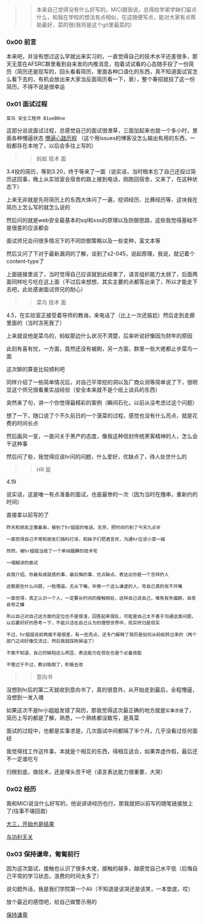 >> 本来自己觉得没有什么好写的，MiCi跟我说，总得给学弟学妹们留点什么，和我在学校的想法有点相似，在这随便写点，能对大家有点帮助最好，菜的很(我将是这个git里最菜的)


### 0x00 前言

本来吧，并没有想过这么早就出来实习的，一直觉得自己的技术水平还差很多，那天无意在AFSRC群里看到自来发的内推消息，抱着试试看的心态随手投了一份简历（简历还是现写的，回头看看简历，里面各种口语化的东西，真不知道面试官怎么看下去的，有机会放出来大家当反面简历看一下，衰），整个春招就投了这一份简历，不得不说是很幸运


### 0x01 面试过程

```
菜鸟 安全工程师 B1ueB0ne
```

这部分说说面试过程，总感觉自己的面试很潦草，三面加起来也就一个多小时，里面各种懵逼状态
[懵逼心路历程](https://github.com/louchaooo/louchaooo.github.io/issues/49)
（这个用issues的博客没怎么输出有用的东西，一般都存在本地了，以后会多往上写的）

>> 蚂蚁 技术 面

3.4投的简历，等到3.20，终于等来了一面（说实话，当时根本忘了自己还投过简历这回事，晚上从实验室会宿舍的路上接到电话，刚跑回宿舍，又来了，在这种状态下）

上来无非就是先将简历上的东西大体问了一遍，挖洞经历、比赛经历等，这块我在简历上怎么写的就怎么说的

然后问的就是web安全最基本的sql和xss的原理以及防御思路，这些我觉得基础不是很差的应该都会

面试师兄会问很多情况下的不同防御策略以及一些变种，富文本等

然后又问了下对于最新漏洞的了解，谈到了s2-045，说起原理，我说，就记着个content-type了

上面链接里说了，当时觉得自己应该就到此结束了，语言组织能力太弱了，后面两面同样吃亏吃在这上面（不过后来想想，其实主要的点都答出来了，所以才能走下去吧，此处感谢面试师兄的耐心）



>> 菜鸟 技术 面


4.5，在实验室正接受着导师的教诲，来电话了（比上一次还尴尬）然后走到走廊里面的（当时冻死我了）

上来就说他是菜鸟的，蚂蚁那边什么状况不清楚，后来听说好像因为财年的原因

此刻有喜有忧，一方面，竟然还没有被刷，另一方面，群里一些大佬都止步菜鸟一面

这次聊的算是比较顺利吧

同样介绍了一些简单情况后，对自己平常挖的洞以及厂商众测等简单说了下，很明显这个师兄很看重实战经验（安全本来就不是个纸上谈兵的东西）

突然来了句，讲一个你觉得最精彩的案例（瞬间石化，以前从没考虑过这个问题）

想了一下，随口说了个不久前日的一个菠菜的过程，感觉也没有什么亮点，就是花费的时间长点

然后画风一变，一直问关于黑产的态度，像我这种信封传统黑客精神的人，怎么会干这种事

然后问了些，我觉得应该hr问的问题，什么爱好，优缺点了，待人处世什么的


>> HR 面

4.19

说实话，这是唯一有点准备的面试，也是最惨的一次（因为当时在撸串，重新约的时间）

直接拿以前写的了

```
昨天和朋友正撸着串，接到了hr姐姐的电话，无奈，把时间约到了今天九点半

一直觉得自己平常和朋友们插科打诨，和妹子们把酒言欢，沟通hr应该小菜一碟

然而，被hr姐姐当成了一个单纯腼腆的技术宅

一塌糊涂的面试

自我介绍、你最有成就感的事、最后悔的事、优点缺点、表达出你是一个怎样的人

这都是些什么问题，一脸懵逼，无从下嘴，毕竟一个这么谦虚的人，夸自己真的张不开嘴

一直觉得，真正认识一个人，一定要长时间的接触相处，这样自己说自己，难免有失偏颇，自卖自夸之嫌

所以自己对自己这方面的定位也不是很准，回答起来很乱，可能是自己太不善于沟通这类问题，以后要好好的思考一下，不能只活在自己认为的理想世界中，现实终归是现实

不过，hr姐姐说前两面不是很差，有一些亮点，还专门解释了简历是如何从蚂蚁转过来的（两个部门之间好像交流过，然后我就踩狗屎运了）

不面不知道，自己的缺陷这么明显，表达能力在现在也是个必备技能

不管过于不过，教训吸取了，积极去改

```


>> 意向书

没想到hr后的第二天就收到意向书了，真的很意外，从开始走到最后，全程懵逼，没想到一发入魂

如果这次不是hr小姐姐发错了简历，那我觉得这次最正确的地方就是`实事求是`了，简历上写的都是了解，熟悉，一个熟练都没敢写，是真菜

面试的过程中，也都是实事求是，几次面试中间都隔了半个月，几乎没看过任何面经

我觉得找工作这件事，本就是个相互的东西，得相互适合，如果弄虚作假，最后还不一定谁吃亏

归根到底，做技术，还是埋头苦干吧（语言表达能力很重要，大哭）


### 0x02 经历

我和MiCi说没什么好写的，他说讲讲经历也行，那我就把以前写的随笔链接放上了(往事不堪回首)

[大三，开始也是结束](https://github.com/louchaooo/louchaooo.github.io/issues/9)

[与功利无关](https://github.com/louchaooo/louchaooo.github.io/issues/46)

### 0x03 保持谦卑，匍匐前行

因为这次面试，接触也认识了很多大佬，接触的越多，越感觉自己水平低（后悔自己平常的学习状态，浪费的时间太多了）

说句题外话，我是我们学院第一个Ali（不知道是该哭还是该笑，一本垫底，哎）

放个最近的感悟吧，给自己做警示用的

[保持谦卑](https://github.com/louchaooo/louchaooo.github.io/issues/63)









